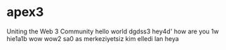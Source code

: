 # apex3
Uniting the Web 3 Community
hello world dgdss3
hey4d'
how are you
1w
hie1a1b
wow
wow2
sa0
as
merkeziyetsiz
kim elledi lan
heya
 
